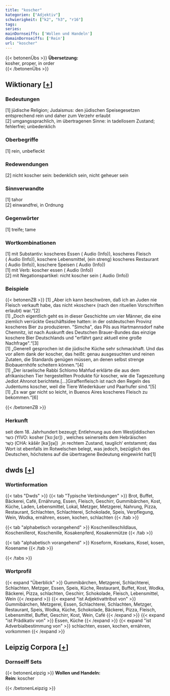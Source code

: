 ```yaml
---
title: "koscher"
kategorien: ["Adjektiv"]
schwierigkeit: ["k2", "h3", "r16"]
tags:
series:
mainDornseiffs: ['Wollen und Handeln']
domainDornseiffs: ['Rein']
url: "koscher"
---
```


{{< betonenÜbs >}}
**Übersetzung:**  
kosher, proper, in order  
{{< /betonenÜbs >}}

## Wiktionary [[+](https://de.wiktionary.org/wiki/koscher)]

### Bedeutungen
[1] jüdische Religion; Judaismus: den jüdischen Speisegesetzen entsprechend rein und daher zum Verzehr erlaubt  
[2] umgangssprachlich, im übertragenen Sinne: in tadellosem Zustand; fehlerfrei; unbedenklich  

### Oberbegriffe
[1] rein, unbefleckt  

### Redewendungen
[2] nicht koscher sein: bedenklich sein, nicht geheuer sein  

### Sinnverwandte
[1] tahor  
[2] einwandfrei, in Ordnung  

### Gegenwörter
[1] treife; tame  

### Wortkombinationen
[1] mit Substantiv: koscheres Essen ( Audio (Info)), koscheres Fleisch ( Audio (Info)), koschere Lebensmittel, (ein streng) koscheres Restaurant ( Audio (Info)), koschere Speisen ( Audio (Info))  
[1] mit Verb: koscher essen ( Audio (Info))  
[2] mit Negationspartikel: nicht koscher sein ( Audio (Info))  

### Beispiele
{{< betonenZB >}}
[1] „Aber ich kann beschwören, daß ich an Juden nie Fleisch verkauft habe, das nicht »koscher« (nach den rituellen Vorschriften erlaubt) war.“[2]  
[1] „Doch eigentlich geht es in dieser Geschichte um vier Männer, die eine ziemlich verrückte Geschäftsidee hatten: in der ostdeutschen Provinz koscheres Bier zu produzieren. "Simcha", das Pils aus Hartmannsdorf nahe Chemnitz, ist nach Auskunft des Deutschen Brauer-Bundes das einzige koschere Bier Deutschlands und "erfährt ganz aktuell eine große Nachfrage".“[3]  
[1] „Generell gesprochen ist die jüdische Küche sehr schmackhaft. Und das vor allem dank der koscher, das heißt: genau ausgesuchten und reinen Zutaten, die Standards genügen müssen, an denen selbst strenge Biobauernhöfe scheitern können.“[4]  
[1] „Der israelische Rabbi Schlomo Mahfud erklärte die aus dem afrikanischen Tier hergestellten Produkte für koscher, wie die Tageszeitung Jediot Ahronot  berichtete.[…]Giraffenfleisch ist nach den Regeln des Judentums koscher, weil die Tiere Wiederkäuer und Paarhufer sind.“[5]  
[1] „Es war gar nicht so leicht, in Buenos Aires koscheres Fleisch zu bekommen.“[6]  

{{< /betonenZB >}}
### Herkunft
seit dem 18. Jahrhundert bezeugt; Entlehnung aus dem Westjiddischen כּשר‎ (YIVO: kosher [ˈkoːʃɛr]) , welches seinerseits dem Hebräischen כָּשֵׁר‎ (CHA: kāšēr [kaˈʃɛ̝ʁ])  ‚in rechtem Zustand, tauglich‘ entstammt; das Wort ist ebenfalls im Rotwelschen belegt, was jedoch, bezüglich des Deutschen, höchstens auf die übertragene Bedeutung eingewirkt hat[1]  



## dwds [[+](https://www.dwds.de/wb/koscher)]

### Wortinformation
{{< tabs "Dwds" >}}
{{< tab "Typische Verbindungen" >}}
Brot, Buffet, Bäckerei, Café, Ernährung, Essen, Fleisch, Geschirr, Gummibärchen, Kost, Küche, Laden, Lebensmittel, Lokal, Metzger, Metzgerei, Nahrung, Pizza, Restaurant, Schlachten, Schlachterei, Schokolade, Speis, Verpflegung, Wein, Wodka, ernähren, essen, kochen, schlachten
{{< /tab >}}

{{< tab "alphabetisch vorangehend" >}}
Koschenilleschildlaus, Koschenillerot, Koschenille, Kosakenpferd, Kosakenmütze
{{< /tab >}}

{{< tab "alphabetisch vorangehend" >}}
Koseform, Kosekans, Kosel, kosen, Kosename
{{< /tab >}}

{{< /tabs >}}

### Wortprofil
{{< expand "Überblick" >}} Gummibärchen, Metzgerei, Schlachterei, Schlachten, Metzger, Essen, Speis, Küche, Restaurant, Buffet, Kost, Wodka, Bäckerei, Pizza, schlachten, Geschirr, Schokolade, Fleisch, Lebensmittel, Wein {{< /expand >}}
{{< expand "ist Adjektivattribut von" >}} Gummibärchen, Metzgerei, Essen, Schlachterei, Schlachten, Metzger, Restaurant, Speis, Wodka, Küche, Schokolade, Bäckerei, Pizza, Fleisch, Lebensmittel, Buffet, Geschirr, Kost, Wein, Café {{< /expand >}}
{{< expand "ist Prädikativ von" >}} Essen, Küche {{< /expand >}}
{{< expand "ist Adverbialbestimmung von" >}} schlachten, essen, kochen, ernähren, vorkommen {{< /expand >}}

## Leipzig Corpora [[+](https://corpora.uni-leipzig.de/en/res?word=koscher&corpusId=deu_newscrawl-public_2018)]

### Dornseiff Sets
{{< betonenLeipzig >}}
**Wollen und Handeln:**  
**Rein:** koscher  

{{< /betonenLeipzig >}}
